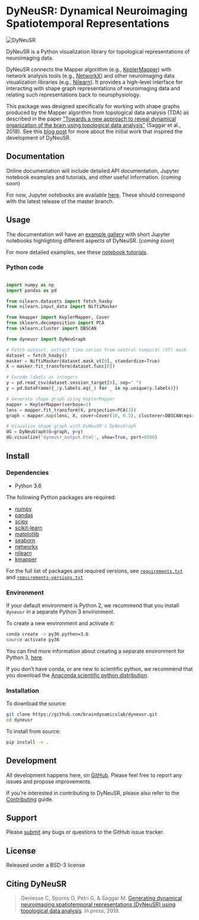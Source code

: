# DyNeuSR: **Dy**namical **Neu**roimaging **S**patiotemporal **R**epresentations

![DyNeuSR](https://raw.githubusercontent.com/braindynamicslab/dyneusr/master/docs/assets/logo.png)

DyNeuSR is a Python visualization library for topological representations of neuroimaging data. 

DyNeuSR connects the Mapper algorithm (e.g., [KeplerMapper](https://kepler-mapper.scikit-tda.org)) with network analysis tools (e.g., [NetworkX](https://networkx.github.io/)) and other neuroimaging data visualization libraries (e.g., [Nilearn](https://nilearn.github.io/)). It provides a high-level interface for interacting with shape graph representations of neuroimaging data and relating such representations back to neurophysiology.

This package was designed specifically for working with shape graphs produced by the Mapper algorithm from topological data analysis (TDA) as described in the paper ["Towards a new approach to reveal dynamical organization of the brain using topological data analysis"](https://www.nature.com/articles/s41467-018-03664-4) (Saggar et al., 2018). See this [blog post](https://bdl.stanford.edu/blog/tda-cme-paper/) for more about the initial work that inspired the development of DyNeuSR.  




## Documentation

Online documentation will include detailed API documentation, Jupyter notebook examples and tutorials, and other useful information. (*coming soon*)

For now, Jupyter notebooks are available [here](https://github.com/braindynamicslab/dyneusr-notebooks/). These should correspond with the latest release of the master branch.
 


## Usage

The documentation will have an [example gallery](https://github.com/braindynamicslab/dyneusr/blob/master/examples/) with short Jupyter notebooks highlighting different aspects of DyNeuSR. (*coming soon*)

For more detailed examples, see these [notebook tutorials](https://github.com/braindynamicslab/dyneusr-notebooks/).

### Python code 

```python

import numpy as np 
import pandas as pd

from nilearn.datasets import fetch_haxby
from nilearn.input_data import NiftiMasker

from kmapper import KeplerMapper, Cover
from sklearn.decomposition import PCA
from sklearn.cluster import DBSCAN

from dyneusr import DyNeuGraph

# Fetch dataset, extract time-series from ventral temporal (VT) mask
dataset = fetch_haxby()
masker = NiftiMasker(dataset.mask_vt[0], standardize=True)
X = masker.fit_transform(dataset.func[0])

# Encode labels as integers
y = pd.read_csv(dataset.session_target[0], sep=" ")
y = pd.DataFrame({_:y.labels.eq(_) for _ in np.unique(y.labels)})

# Generate shape graph using KeplerMapper
mapper = KeplerMapper(verbose=1)
lens = mapper.fit_transform(X, projection=PCA(3))
graph = mapper.map(lens, X, cover=Cover(10, 0.5), clusterer=DBSCAN(eps=30.))

# Visualize shape graph with DyNeuSR's DyNeuGraph 
dG = DyNeuGraph(G=graph, y=y)
dG.visualize('dyneusr_output.html', show=True, port=8000)      

```





## Install

### Dependencies

- Python 3.6

The following Python packages are required:

-  [numpy](www.numpy.org)
-  [pandas](pandas.pydata.org)
-  [scipy](www.scipy.org)
-  [scikit-learn](scikit-learn.org)
-  [matplotlib](matplotlib.sourceforge.net)
-  [seaborn](stanford.edu/~mwaskom/software/seaborn)
-  [networkx](networkx.github.io)
-  [nilearn](nilearn.github.io)
-  [kmapper](kepler-mapper.scikit-tda.org)

For the full list of packages and required versions, see [`requirements.txt`](https://github.com/braindynamicslab/dyneusr/blob/master/requirements.txt) and [`requirements-versions.txt`](https://github.com/braindynamicslab/dyneusr/blob/master/requirements-versions.txt)



### Environment

If your default environment is Python 2, we recommend that you install `dyneusr` in a separate Python 3 environment. 

To create a new environment and activate it:
```bash
conda create -n py36 python=3.6
source activate py36
```

You can find more information about creating a separate environment for Python 3, [here](https://salishsea-meopar-docs.readthedocs.io/en/latest/work_env/python3_conda_environment.html). 

If you don't have conda, or are new to scientific python, we recommend that you download the [Anaconda scientific python distribution](https://store.continuum.io/cshop/anaconda/). 



### Installation

To download the source:
```bash
git clone https://github.com/braindynamicslab/dyneusr.git
cd dyneusr
```

To install from source:
```bash
pip install -e .
```



## Development

All development happens here, on [GitHub](https://github.com/braindynamicslab/dyneusr/). Please feel free to report any issues and propose improvements. 

If you're interested in contributing to DyNeuSR, please also refer to the [Contributing](https://github.com/braindynamicslab/dyneusr/blob/master/CONTRIBUTING.md) guide. 



## Support

Please [submit](https://github.com/braindynamicslab/dyneusr/issues/new) any bugs or questions to the GitHub issue tracker.



## License

Released under a BSD-3 license



## Citing DyNeuSR

>Geniesse C, Sporns O, Petri G, & Saggar M. [Generating dynamical neuroimaging spatiotemporal representations (DyNeuSR) using topological data analysis](). _In press_, 2019.

